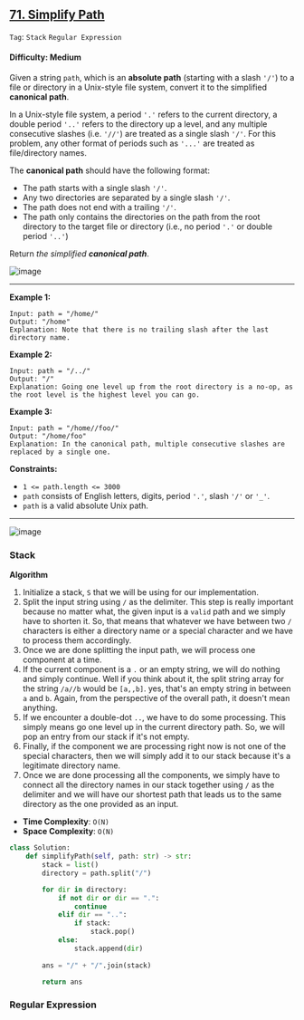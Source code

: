 ## [71. Simplify Path](https://leetcode.com/problems/simplify-path/)

```Tag```: ```Stack``` ```Regular Expression```

#### Difficulty: Medium

Given a string ```path```, which is an __absolute path__ (starting with a slash ```'/'```) to a file or directory in a Unix-style file system, convert it to the simplified __canonical path__.

In a Unix-style file system, a period ```'.'``` refers to the current directory, a double period ```'..'``` refers to the directory up a level, and any multiple consecutive slashes (i.e. ```'//'```) are treated as a single slash ```'/'```. For this problem, any other format of periods such as ```'...'``` are treated as file/directory names.

The __canonical path__ should have the following format:

- The path starts with a single slash ```'/'```.
- Any two directories are separated by a single slash ```'/'```.
- The path does not end with a trailing ```'/'```.
- The path only contains the directories on the path from the root directory to the target file or directory (i.e., no period ```'.'``` or double period ```'..'```)

Return _the simplified **canonical path**_.

![image](https://user-images.githubusercontent.com/35042430/231329579-10b7c3c7-f2b7-4e61-8a5a-9fa4e83d59b7.png)

---

__Example 1:__
```
Input: path = "/home/"
Output: "/home"
Explanation: Note that there is no trailing slash after the last directory name.
```

__Example 2:__
```
Input: path = "/../"
Output: "/"
Explanation: Going one level up from the root directory is a no-op, as the root level is the highest level you can go.
```

__Example 3:__
```
Input: path = "/home//foo/"
Output: "/home/foo"
Explanation: In the canonical path, multiple consecutive slashes are replaced by a single one.
```

__Constraints:__

- ```1 <= path.length <= 3000```
- ```path``` consists of English letters, digits, period ```'.'```, slash ```'/'``` or ```'_'```.
- ```path``` is a valid absolute Unix path.

---

![image](https://leetcode.com/problems/simplify-path/Figures/71/img_fixed.png)

### Stack

__Algorithm__

1. Initialize a stack, ```S``` that we will be using for our implementation.
2. Split the input string using ```/``` as the delimiter. This step is really important because no matter what, the given input is a ```valid``` path and we simply have to shorten it. So, that means that whatever we have between two ```/``` characters is either a directory name or a special character and we have to process them accordingly.
3. Once we are done splitting the input path, we will process one component at a time.
4. If the current component is a ```.``` or an empty string, we will do nothing and simply continue. Well if you think about it, the split string array for the string ```/a//b``` would be ```[a,,b]```. yes, that's an empty string in between ```a``` and ```b```. Again, from the perspective of the overall path, it doesn't mean anything.
5. If we encounter a double-dot ```..```, we have to do some processing. This simply means go one level up in the current directory path. So, we will pop an entry from our stack if it's not empty.
6. Finally, if the component we are processing right now is not one of the special characters, then we will simply add it to our stack because it's a legitimate directory name.
7. Once we are done processing all the components, we simply have to connect all the directory names in our stack together using ```/``` as the delimiter and we will have our shortest path that leads us to the same directory as the one provided as an input.

- __Time Complexity__: ```O(N)```
- __Space Complexity__: ```O(N)```

```Python
class Solution:
    def simplifyPath(self, path: str) -> str:
        stack = list()
        directory = path.split("/")

        for dir in directory:
            if not dir or dir == ".":
                continue
            elif dir == "..":
                if stack:
                    stack.pop()
            else:
                stack.append(dir)
        
        ans = "/" + "/".join(stack)

        return ans
```

### Regular Expression

```Python

```


